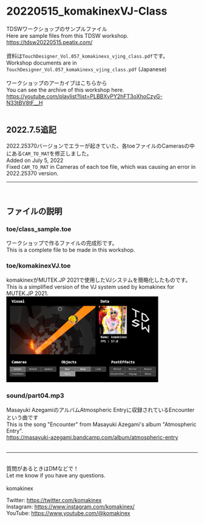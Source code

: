 # 20220515_komakinexVJ-Class
TDSWワークショップのサンプルファイル<br>
Here are sample files from this TDSW workshop. <br>
https://tdsw20220515.peatix.com/<br>
<br>
資料は`TouchDesigner_Vol.057_komakinexs_vjing_class.pdf`です。<br>
Workshop documents are in `TouchDesigner_Vol.057_komakinexs_vjing_class.pdf` (Japanese)<br>
<br>
ワークショップのアーカイブはこちらから<br>
You can see the archive of this workshop here.<br>
https://youtube.com/playlist?list=PLBBXvPY2hFT3oXhoCzyG-N33tBV8tF__H<br>
<br>
## 2022.7.5追記
2022.25370バージョンでエラーが起きていた、各toeファイルのCamerasの中にある`CAM_TO_MAT`を修正しました。<br>
Added on July 5, 2022<br>
Fixed `CAM_TO_MAT` in Cameras of each toe file, which was causing an error in 2022.25370 version.<br>

***
<br>

## ファイルの説明 
### toe/class_sample.toe
ワークショップで作るファイルの完成形です。<br>
This is a complete file to be made in this workshop.<br>
### toe/komakinexVJ.toe
komakinexがMUTEK.JP 2021で使用したVJシステムを簡略化したものです。<br>
This is a simplified version of the VJ system used by komakinex for MUTEK.JP 2021.<br>
<img src="render/komakinexVJsystem.gif" width="400">
### sound/part04.mp3
Masayuki AzegamiのアルバムAtmospheric Entryに収録されているEncounterという曲です<br>
This is the song "Encounter" from Masayuki Azegami's album "Atmospheric Entry".<br>
https://masayuki-azegami.bandcamp.com/album/atmospheric-entry<br>
<br>
***
<br>
質問があるときはDMなどで！<br>
Let me know if you have any questions.<br>
<br>
komakinex<br>

Twitter: https://twitter.com/komakinex<br>
Instagram: https://www.instagram.com/komakinex/<br>
YouTube: https://www.youtube.com/@komakinex
